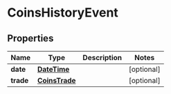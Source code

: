 # CoinsHistoryEvent

## Properties
Name | Type | Description | Notes
------------ | ------------- | ------------- | -------------
**date** | [**DateTime**](DateTime.md) |  |  [optional]
**trade** | [**CoinsTrade**](CoinsTrade.md) |  |  [optional]
